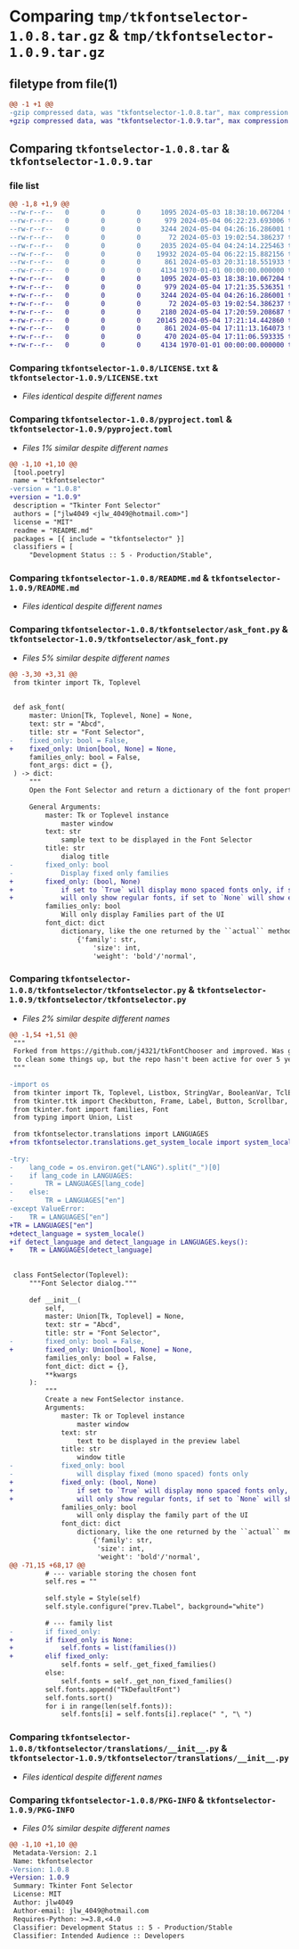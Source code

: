 # Comparing `tmp/tkfontselector-1.0.8.tar.gz` & `tmp/tkfontselector-1.0.9.tar.gz`

## filetype from file(1)

```diff
@@ -1 +1 @@
-gzip compressed data, was "tkfontselector-1.0.8.tar", max compression
+gzip compressed data, was "tkfontselector-1.0.9.tar", max compression
```

## Comparing `tkfontselector-1.0.8.tar` & `tkfontselector-1.0.9.tar`

### file list

```diff
@@ -1,8 +1,9 @@
--rw-r--r--   0        0        0     1095 2024-05-03 18:38:10.067204 tkfontselector-1.0.8/LICENSE.txt
--rw-r--r--   0        0        0      979 2024-05-04 06:22:23.693006 tkfontselector-1.0.8/pyproject.toml
--rw-r--r--   0        0        0     3244 2024-05-04 04:26:16.286001 tkfontselector-1.0.8/README.md
--rw-r--r--   0        0        0       72 2024-05-03 19:02:54.386237 tkfontselector-1.0.8/tkfontselector/__init__.py
--rw-r--r--   0        0        0     2035 2024-05-04 04:24:14.225463 tkfontselector-1.0.8/tkfontselector/ask_font.py
--rw-r--r--   0        0        0    19932 2024-05-04 06:22:15.882156 tkfontselector-1.0.8/tkfontselector/tkfontselector.py
--rw-r--r--   0        0        0      861 2024-05-03 20:31:18.551933 tkfontselector-1.0.8/tkfontselector/translations/__init__.py
--rw-r--r--   0        0        0     4134 1970-01-01 00:00:00.000000 tkfontselector-1.0.8/PKG-INFO
+-rw-r--r--   0        0        0     1095 2024-05-03 18:38:10.067204 tkfontselector-1.0.9/LICENSE.txt
+-rw-r--r--   0        0        0      979 2024-05-04 17:21:35.536351 tkfontselector-1.0.9/pyproject.toml
+-rw-r--r--   0        0        0     3244 2024-05-04 04:26:16.286001 tkfontselector-1.0.9/README.md
+-rw-r--r--   0        0        0       72 2024-05-03 19:02:54.386237 tkfontselector-1.0.9/tkfontselector/__init__.py
+-rw-r--r--   0        0        0     2180 2024-05-04 17:20:59.208687 tkfontselector-1.0.9/tkfontselector/ask_font.py
+-rw-r--r--   0        0        0    20145 2024-05-04 17:21:14.442860 tkfontselector-1.0.9/tkfontselector/tkfontselector.py
+-rw-r--r--   0        0        0      861 2024-05-04 17:11:13.164073 tkfontselector-1.0.9/tkfontselector/translations/__init__.py
+-rw-r--r--   0        0        0      470 2024-05-04 17:11:06.593335 tkfontselector-1.0.9/tkfontselector/translations/get_system_locale.py
+-rw-r--r--   0        0        0     4134 1970-01-01 00:00:00.000000 tkfontselector-1.0.9/PKG-INFO
```

### Comparing `tkfontselector-1.0.8/LICENSE.txt` & `tkfontselector-1.0.9/LICENSE.txt`

 * *Files identical despite different names*

### Comparing `tkfontselector-1.0.8/pyproject.toml` & `tkfontselector-1.0.9/pyproject.toml`

 * *Files 1% similar despite different names*

```diff
@@ -1,10 +1,10 @@
 [tool.poetry]
 name = "tkfontselector"
-version = "1.0.8"
+version = "1.0.9"
 description = "Tkinter Font Selector"
 authors = ["jlw4049 <jlw_4049@hotmail.com>"]
 license = "MIT"
 readme = "README.md"
 packages = [{ include = "tkfontselector" }]
 classifiers = [
     "Development Status :: 5 - Production/Stable",
```

### Comparing `tkfontselector-1.0.8/README.md` & `tkfontselector-1.0.9/README.md`

 * *Files identical despite different names*

### Comparing `tkfontselector-1.0.8/tkfontselector/ask_font.py` & `tkfontselector-1.0.9/tkfontselector/ask_font.py`

 * *Files 5% similar despite different names*

```diff
@@ -3,30 +3,31 @@
 from tkinter import Tk, Toplevel
 
 
 def ask_font(
     master: Union[Tk, Toplevel, None] = None,
     text: str = "Abcd",
     title: str = "Font Selector",
-    fixed_only: bool = False,
+    fixed_only: Union[bool, None] = None,
     families_only: bool = False,
     font_args: dict = {},
 ) -> dict:
     """
     Open the Font Selector and return a dictionary of the font properties.
 
     General Arguments:
         master: Tk or Toplevel instance
             master window
         text: str
             sample text to be displayed in the Font Selector
         title: str
             dialog title
-        fixed_only: bool
-            Display fixed only families
+        fixed_only: (bool, None)
+            if set to `True` will display mono spaced fonts only, if set to `False`
+            will only show regular fonts, if set to `None` will show everything
         families_only: bool
             Will only display Families part of the UI
         font_dict: dict
             dictionary, like the one returned by the ``actual`` method of a ``Font`` object:
                 {'family': str,
                     'size': int,
                     'weight': 'bold'/'normal',
```

### Comparing `tkfontselector-1.0.8/tkfontselector/tkfontselector.py` & `tkfontselector-1.0.9/tkfontselector/tkfontselector.py`

 * *Files 2% similar despite different names*

```diff
@@ -1,54 +1,51 @@
 """
 Forked from https://github.com/j4321/tkFontChooser and improved. Was going to do a PR
 to clean some things up, but the repo hasn't been active for over 5 years.
 """
 
-import os
 from tkinter import Tk, Toplevel, Listbox, StringVar, BooleanVar, TclError
 from tkinter.ttk import Checkbutton, Frame, Label, Button, Scrollbar, Style, Entry
 from tkinter.font import families, Font
 from typing import Union, List
 
 from tkfontselector.translations import LANGUAGES
+from tkfontselector.translations.get_system_locale import system_locale
 
-try:
-    lang_code = os.environ.get("LANG").split("_")[0]
-    if lang_code in LANGUAGES:
-        TR = LANGUAGES[lang_code]
-    else:
-        TR = LANGUAGES["en"]
-except ValueError:
-    TR = LANGUAGES["en"]
+TR = LANGUAGES["en"]
+detect_language = system_locale()
+if detect_language and detect_language in LANGUAGES.keys():
+    TR = LANGUAGES[detect_language]
 
 
 class FontSelector(Toplevel):
     """Font Selector dialog."""
 
     def __init__(
         self,
         master: Union[Tk, Toplevel] = None,
         text: str = "Abcd",
         title: str = "Font Selector",
-        fixed_only: bool = False,
+        fixed_only: Union[bool, None] = None,
         families_only: bool = False,
         font_dict: dict = {},
         **kwargs
     ):
         """
         Create a new FontSelector instance.
         Arguments:
             master: Tk or Toplevel instance
                 master window
             text: str
                 text to be displayed in the preview label
             title: str
                 window title
-            fixed_only: bool
-                will display fixed (mono spaced) fonts only
+            fixed_only: (bool, None)
+                if set to `True` will display mono spaced fonts only, if set to `False`
+                will only show regular fonts, if set to `None` will show everything
             families_only: bool
                 will only display the family part of the UI
             font_dict: dict
                 dictionary, like the one returned by the ``actual`` method of a ``Font`` object:
                     {'family': str,
                      'size': int,
                      'weight': 'bold'/'normal',
@@ -71,15 +68,17 @@
         # --- variable storing the chosen font
         self.res = ""
 
         self.style = Style(self)
         self.style.configure("prev.TLabel", background="white")
 
         # --- family list
-        if fixed_only:
+        if fixed_only is None:
+            self.fonts = list(families())
+        elif fixed_only:
             self.fonts = self._get_fixed_families()
         else:
             self.fonts = self._get_non_fixed_families()
         self.fonts.append("TkDefaultFont")
         self.fonts.sort()
         for i in range(len(self.fonts)):
             self.fonts[i] = self.fonts[i].replace(" ", "\ ")
```

### Comparing `tkfontselector-1.0.8/tkfontselector/translations/__init__.py` & `tkfontselector-1.0.9/tkfontselector/translations/__init__.py`

 * *Files identical despite different names*

### Comparing `tkfontselector-1.0.8/PKG-INFO` & `tkfontselector-1.0.9/PKG-INFO`

 * *Files 0% similar despite different names*

```diff
@@ -1,10 +1,10 @@
 Metadata-Version: 2.1
 Name: tkfontselector
-Version: 1.0.8
+Version: 1.0.9
 Summary: Tkinter Font Selector
 License: MIT
 Author: jlw4049
 Author-email: jlw_4049@hotmail.com
 Requires-Python: >=3.8,<4.0
 Classifier: Development Status :: 5 - Production/Stable
 Classifier: Intended Audience :: Developers
```

